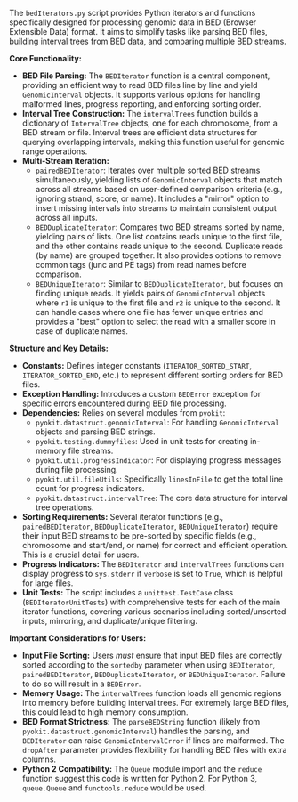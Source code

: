 The `bedIterators.py` script provides Python iterators and functions specifically designed for processing genomic data in BED (Browser Extensible Data) format. It aims to simplify tasks like parsing BED files, building interval trees from BED data, and comparing multiple BED streams.

**Core Functionality:**

*   **BED File Parsing:** The `BEDIterator` function is a central component, providing an efficient way to read BED files line by line and yield `GenomicInterval` objects. It supports various options for handling malformed lines, progress reporting, and enforcing sorting order.
*   **Interval Tree Construction:** The `intervalTrees` function builds a dictionary of `IntervalTree` objects, one for each chromosome, from a BED stream or file. Interval trees are efficient data structures for querying overlapping intervals, making this function useful for genomic range operations.
*   **Multi-Stream Iteration:**
    *   `pairedBEDIterator`: Iterates over multiple sorted BED streams simultaneously, yielding lists of `GenomicInterval` objects that match across all streams based on user-defined comparison criteria (e.g., ignoring strand, score, or name). It includes a "mirror" option to insert missing intervals into streams to maintain consistent output across all inputs.
    *   `BEDDuplicateIterator`: Compares two BED streams sorted by name, yielding pairs of lists. One list contains reads unique to the first file, and the other contains reads unique to the second. Duplicate reads (by name) are grouped together. It also provides options to remove common tags (junc and PE tags) from read names before comparison.
    *   `BEDUniqueIterator`: Similar to `BEDDuplicateIterator`, but focuses on finding unique reads. It yields pairs of `GenomicInterval` objects where `r1` is unique to the first file and `r2` is unique to the second. It can handle cases where one file has fewer unique entries and provides a "best" option to select the read with a smaller score in case of duplicate names.

**Structure and Key Details:**

*   **Constants:** Defines integer constants (`ITERATOR_SORTED_START`, `ITERATOR_SORTED_END`, etc.) to represent different sorting orders for BED files.
*   **Exception Handling:** Introduces a custom `BEDError` exception for specific errors encountered during BED file processing.
*   **Dependencies:** Relies on several modules from `pyokit`:
    *   `pyokit.datastruct.genomicInterval`: For handling `GenomicInterval` objects and parsing BED strings.
    *   `pyokit.testing.dummyfiles`: Used in unit tests for creating in-memory file streams.
    *   `pyokit.util.progressIndicator`: For displaying progress messages during file processing.
    *   `pyokit.util.fileUtils`: Specifically `linesInFile` to get the total line count for progress indicators.
    *   `pyokit.datastruct.intervalTree`: The core data structure for interval tree operations.
*   **Sorting Requirements:** Several iterator functions (e.g., `pairedBEDIterator`, `BEDDuplicateIterator`, `BEDUniqueIterator`) require their input BED streams to be pre-sorted by specific fields (e.g., chromosome and start/end, or name) for correct and efficient operation. This is a crucial detail for users.
*   **Progress Indicators:** The `BEDIterator` and `intervalTrees` functions can display progress to `sys.stderr` if `verbose` is set to `True`, which is helpful for large files.
*   **Unit Tests:** The script includes a `unittest.TestCase` class (`BEDIteratorUnitTests`) with comprehensive tests for each of the main iterator functions, covering various scenarios including sorted/unsorted inputs, mirroring, and duplicate/unique filtering.

**Important Considerations for Users:**

*   **Input File Sorting:** Users *must* ensure that input BED files are correctly sorted according to the `sortedby` parameter when using `BEDIterator`, `pairedBEDIterator`, `BEDDuplicateIterator`, or `BEDUniqueIterator`. Failure to do so will result in a `BEDError`.
*   **Memory Usage:** The `intervalTrees` function loads all genomic regions into memory before building interval trees. For extremely large BED files, this could lead to high memory consumption.
*   **BED Format Strictness:** The `parseBEDString` function (likely from `pyokit.datastruct.genomicInterval`) handles the parsing, and `BEDIterator` can raise `GenomicIntervalError` if lines are malformed. The `dropAfter` parameter provides flexibility for handling BED files with extra columns.
*   **Python 2 Compatibility:** The `Queue` module import and the `reduce` function suggest this code is written for Python 2. For Python 3, `queue.Queue` and `functools.reduce` would be used.